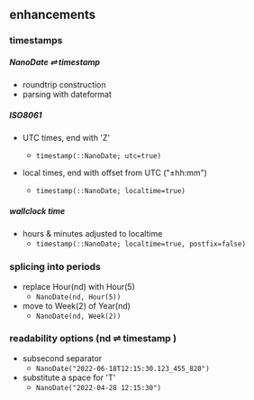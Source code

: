 ## enhancements

### timestamps

##### NanoDate ⇌ timestamp
- roundtrip construction
- parsing with dateformat


##### ISO8061
- UTC times, end with 'Z'
  - `timestamp(::NanoDate; utc=true)`

- local times, end with offset from UTC ("±hh:mm")
  - `timestamp(::NanoDate; localtime=true)`

##### wallclock time
- hours & minutes adjusted to localtime
  - `timestamp(::NanoDate; localtime=true, postfix=false)`


### splicing into periods

- replace Hour(nd) with Hour(5)
  - `NanoDate(nd, Hour(5))`
- move to Week(2) of Year(nd)
  - `NanoDate(nd, Week(2))`


### readability options (nd  ⇌ timestamp )

- subsecond separator
  - `NanoDate("2022-06-18T12:15:30.123_455_820")`
- substitute a space for 'T'
  - `NanoDate("2022-04-28 12:15:30")`
